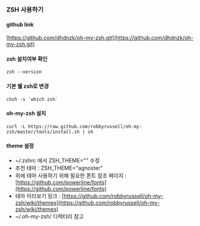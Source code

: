 ### ZSH 사용하기

#### github link

[https://github.com/dhdnzk/oh-my-zsh.git](https://github.com/dhdnzk/oh-my-zsh.git)

#### zsh 설치여부 확인

```
zsh --version
```

#### 기본 쉘 zsh로 변경

```
chsh -s `which zsh`
```

#### oh-my-zsh 설치

```
curl -L https://raw.github.com/robbyrussell/oh-my-zsh/master/tools/install.sh | sh
```

#### theme 설정

- ~/.zshrc 에서 ZSH_THEME="" 수정
- 추천 테마 : ZSH_THEME="agnoster"
- 위에 테마 사용하기 위해 필요한 폰트 참조 페이지 : [https://github.com/powerline/fonts](https://github.com/powerline/fonts)
- 테마 미리보기 링크 : [https://github.com/robbyrussell/oh-my-zsh/wiki/themes](https://github.com/robbyrussell/oh-my-zsh/wiki/themes)
- ~/.oh-my-zsh/ 디렉터리 참고
